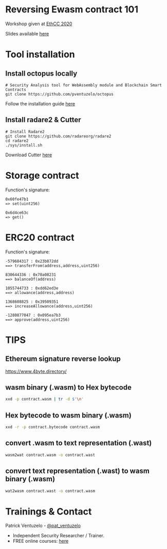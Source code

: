 # Reversing Ewasm contract 101

Workshop given at [EthCC 2020](https://ethcc.io/)


Slides available [here](https://academy.fuzzinglabs.com/slides-reversing-ethereum-webassembly-contract-101)


# Tool installation

## Install octopus locally
```
# Security Analysis tool for WebAssembly module and Blockchain Smart Contracts
git clone https://github.com/pventuzelo/octopus
```
Follow the installation guide [here](https://github.com/pventuzelo/octopus#quick-start)

## Install radare2 & Cutter
```
# Install Radare2
git clone https://github.com/radareorg/radare2
cd radare2
./sys/install.sh
```
Download Cutter [here](https://github.com/radareorg/cutter/releases/tag/v1.10.1)

# Storage contract 


Function's signature:

```
0x60fe47b1
=> set(uint256)

0x6d4ce63c
=> get()
```



# ERC20 contract


Function's signature:

```
-579684317 : 0x23b872dd
==> transferFrom(address,address,uint256)

830644336 : 0x70a08231
==> balanceOf(address) 

1055744733 : 0xdd62ed3e
==> allowance(address,address) 

1368608825 : 0x39509351
==> increaseAllowance(address,uint256)

-1280877047 : 0x095ea7b3
==> approve(address,uint256)
```

# TIPS

## Ethereum signature reverse lookup

https://www.4byte.directory/

## wasm binary (.wasm) to Hex bytecode

``` sh
xxd -p contract.wasm | tr -d $'\n'
```

## Hex bytecode to wasm binary (.wasm)

``` sh
xxd -r -p contract.bytecode contract.wasm
```

## convert .wasm to text representation (.wast)

``` sh
wasm2wat contract.wasm -o contract.wast
```

## convert text representation (.wast) to wasm binary (.wasm)

``` sh
wat2wasm contract.wast -o contract.wasm
```

# Trainings & Contact

Patrick Ventuzelo - [@pat_ventuzelo](https://twitter.com/pat_ventuzelo)
* Independent Security Researcher / Trainer.
* FREE online courses: [here](https://academy.fuzzinglabs.com/)
